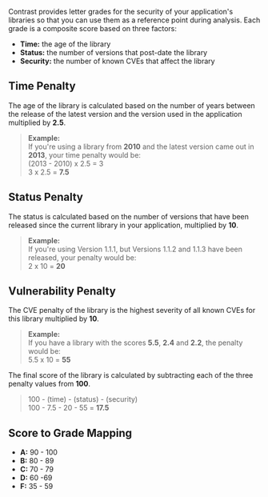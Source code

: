 <!--
title: "Library Scoring Guide"
description: "Explanation of library scoring"
tags: "TeamServer application user library scoring guide"
-->

Contrast provides letter grades for the security of your application's libraries so that you can use them as a reference point during  analysis. Each grade is a composite score based on three factors: 

* **Time:** the age of the library
* **Status:** the number of versions that post-date the library
* **Security:** the number of known CVEs that affect the library

## Time Penalty

The age of the library is calculated based on the number of years between the release of the latest version and the version used in the application multiplied by **2.5**. 

> **Example:** <br>
 If you're using a library from **2010** and the latest version came out in **2013**, your time penalty would be: <br> 
 (2013 - 2010) x 2.5 = 3 <br> 
 3 x 2.5 = **7.5** 

## Status Penalty

The status is calculated based on the number of versions that have been released since the current library in your application, multiplied by **10**.

> **Example:** <br> 
 If you're using Version 1.1.1, but Versions 1.1.2 and 1.1.3 have been released, your penalty would be: <br> 
 2 x 10 = **20**

## Vulnerability Penalty

The CVE penalty of the library is the highest severity of all known CVEs for this library multiplied by **10**. 

> **Example:** <br> 
 If you have a library with the scores **5.5**, **2.4** and **2.2**, the penalty would be: <br> 
 5.5 x 10 = **55**

The final score of the library is calculated by subtracting each of the three penalty values from **100**. 
 
> 100 - (time) - (status) - (security) <br> 
 100 - 7.5 - 20 - 55 = **17.5**


## Score to Grade Mapping

* **A:**  90 - 100
* **B:**  80 - 89
* **C:**  70 - 79
* **D:**  60 -69
* **F:**  35 - 59

